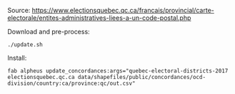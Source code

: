 Source: https://www.electionsquebec.qc.ca/francais/provincial/carte-electorale/entites-administratives-liees-a-un-code-postal.php

Download and pre-process:

    ./update.sh

Install:

    fab alpheus update_concordances:args="quebec-electoral-districts-2017 electionsquebec.qc.ca data/shapefiles/public/concordances/ocd-division/country:ca/province:qc/out.csv"
